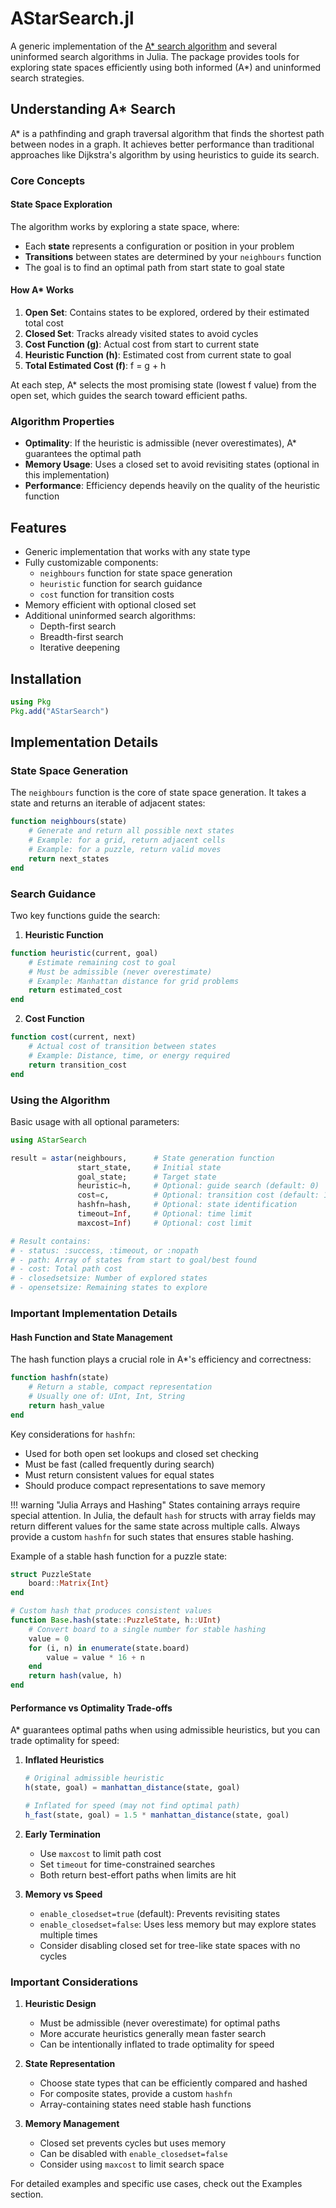 # AStarSearch.jl

A generic implementation of the [A* search algorithm](https://en.wikipedia.org/wiki/A*_search_algorithm) and several uninformed search algorithms in Julia. The package provides tools for exploring state spaces efficiently using both informed (A*) and uninformed search strategies.

## Understanding A* Search

A* is a pathfinding and graph traversal algorithm that finds the shortest path between nodes in a graph. It achieves better performance than traditional approaches like Dijkstra's algorithm by using heuristics to guide its search.

### Core Concepts

#### State Space Exploration
The algorithm works by exploring a state space, where:
- Each **state** represents a configuration or position in your problem
- **Transitions** between states are determined by your `neighbours` function
- The goal is to find an optimal path from start state to goal state

#### How A* Works
1. **Open Set**: Contains states to be explored, ordered by their estimated total cost
2. **Closed Set**: Tracks already visited states to avoid cycles
3. **Cost Function (g)**: Actual cost from start to current state
4. **Heuristic Function (h)**: Estimated cost from current state to goal
5. **Total Estimated Cost (f)**: f = g + h

At each step, A* selects the most promising state (lowest f value) from the open set, which guides the search toward efficient paths.

### Algorithm Properties

- **Optimality**: If the heuristic is admissible (never overestimates), A* guarantees the optimal path
- **Memory Usage**: Uses a closed set to avoid revisiting states (optional in this implementation)
- **Performance**: Efficiency depends heavily on the quality of the heuristic function

## Features

- Generic implementation that works with any state type
- Fully customizable components:
  - `neighbours` function for state space generation
  - `heuristic` function for search guidance
  - `cost` function for transition costs
- Memory efficient with optional closed set
- Additional uninformed search algorithms:
  - Depth-first search
  - Breadth-first search
  - Iterative deepening

## Installation

```julia
using Pkg
Pkg.add("AStarSearch")
```

## Implementation Details

### State Space Generation

The `neighbours` function is the core of state space generation. It takes a state and returns an iterable of adjacent states:

```julia
function neighbours(state)
    # Generate and return all possible next states
    # Example: for a grid, return adjacent cells
    # Example: for a puzzle, return valid moves
    return next_states
end
```

### Search Guidance

Two key functions guide the search:

1. **Heuristic Function**
```julia
function heuristic(current, goal)
    # Estimate remaining cost to goal
    # Must be admissible (never overestimate)
    # Example: Manhattan distance for grid problems
    return estimated_cost
end
```

2. **Cost Function**
```julia
function cost(current, next)
    # Actual cost of transition between states
    # Example: Distance, time, or energy required
    return transition_cost
end
```

### Using the Algorithm

Basic usage with all optional parameters:

```julia
using AStarSearch

result = astar(neighbours,      # State generation function
               start_state,     # Initial state
               goal_state;      # Target state
               heuristic=h,     # Optional: guide search (default: 0)
               cost=c,          # Optional: transition cost (default: 1)
               hashfn=hash,     # Optional: state identification
               timeout=Inf,     # Optional: time limit
               maxcost=Inf)     # Optional: cost limit

# Result contains:
# - status: :success, :timeout, or :nopath
# - path: Array of states from start to goal/best found
# - cost: Total path cost
# - closedsetsize: Number of explored states
# - opensetsize: Remaining states to explore
```

### Important Implementation Details

#### Hash Function and State Management

The hash function plays a crucial role in A*'s efficiency and correctness:

```julia
function hashfn(state)
    # Return a stable, compact representation
    # Usually one of: UInt, Int, String
    return hash_value
end
```

Key considerations for `hashfn`:
- Used for both open set lookups and closed set checking
- Must be fast (called frequently during search)
- Must return consistent values for equal states
- Should produce compact representations to save memory

!!! warning "Julia Arrays and Hashing"
    States containing arrays require special attention. In Julia, the default `hash` 
    for structs with array fields may return different values for the same state 
    across multiple calls. Always provide a custom `hashfn` for such states that 
    ensures stable hashing.

Example of a stable hash function for a puzzle state:
```julia
struct PuzzleState
    board::Matrix{Int}
end

# Custom hash that produces consistent values
function Base.hash(state::PuzzleState, h::UInt)
    # Convert board to a single number for stable hashing
    value = 0
    for (i, n) in enumerate(state.board)
        value = value * 16 + n
    end
    return hash(value, h)
end
```

#### Performance vs Optimality Trade-offs

A* guarantees optimal paths when using admissible heuristics, but you can trade optimality for speed:

1. **Inflated Heuristics**
   ```julia
   # Original admissible heuristic
   h(state, goal) = manhattan_distance(state, goal)
   
   # Inflated for speed (may not find optimal path)
   h_fast(state, goal) = 1.5 * manhattan_distance(state, goal)
   ```

2. **Early Termination**
   - Use `maxcost` to limit path cost
   - Set `timeout` for time-constrained searches
   - Both return best-effort paths when limits are hit

3. **Memory vs Speed**
   - `enable_closedset=true` (default): Prevents revisiting states
   - `enable_closedset=false`: Uses less memory but may explore states multiple times
   - Consider disabling closed set for tree-like state spaces with no cycles

### Important Considerations

1. **Heuristic Design**
   - Must be admissible (never overestimate) for optimal paths
   - More accurate heuristics generally mean faster search
   - Can be intentionally inflated to trade optimality for speed

2. **State Representation**
   - Choose state types that can be efficiently compared and hashed
   - For composite states, provide a custom `hashfn`
   - Array-containing states need stable hash functions

3. **Memory Management**
   - Closed set prevents cycles but uses memory
   - Can be disabled with `enable_closedset=false`
   - Consider using `maxcost` to limit search space

For detailed examples and specific use cases, check out the Examples section.
